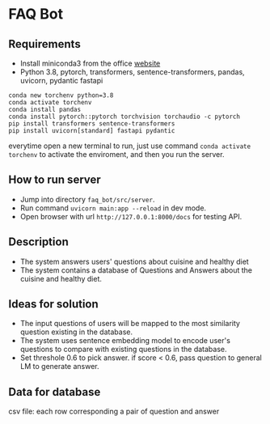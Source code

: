 # FAQ Bot

## Requirements

- Install miniconda3 from the office [website](https://docs.anaconda.com/free/miniconda/index.html)
- Python 3.8, pytorch, transformers, sentence-transformers, pandas, uvicorn, pydantic fastapi
  
```shell
conda new torchenv python=3.8
conda activate torchenv
conda install pandas
conda install pytorch::pytorch torchvision torchaudio -c pytorch
pip install transformers sentence-transformers
pip install uvicorn[standard] fastapi pydantic
```

everytime open a new terminal to run, just use command `conda activate torchenv` to activate the enviroment, and then you run the server.

## How to run server

- Jump into directory `faq_bot/src/server`.
- Run command `uvicorn main:app --reload` in dev mode.
- Open browser with url `http://127.0.0.1:8000/docs` for testing API.

## Description

- The system answers users' questions about cuisine and healthy diet 
- The system contains a database of Questions and Answers about the cuisine and healthy diet.

## Ideas for solution

- The input questions of users will be mapped to the most similarity question existing in the database.
- The system uses sentence embedding model to encode user's questions to compare with existing questions in the database.
- Set threshole 0.6 to pick answer. if score < 0.6, pass question to general LM to generate answer.

## Data for database
csv file: each row corresponding a pair of question and answer

